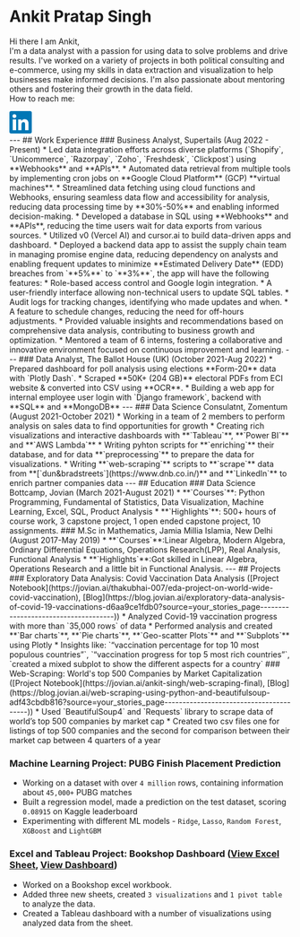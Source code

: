 # Ankit Pratap Singh

Hi there I am Ankit,
<br> I'm a data analyst with a passion for using data to solve problems and drive results. I've worked on a variety of projects in both political consulting and e-commerce, using my skills in data extraction and visualization to help businesses make informed decisions. I'm also passionate about mentoring others and fostering their growth in the data field. </br>
How to reach me:
<Div>
  <a href="https://www.linkedin.com/in/ankitpratap-singh/" rel="nofollow">
    <img alt="LinkedIn" src="https://raw.githubusercontent.com/SaiSiddhardhaKalla/statalogosvg/main/linkedin-icon.svg", width="40" hieght="40" style="max-width: 100%;">
  </a>
</Div>
---
## Work Experience
### Business Analyst, Supertails (Aug 2022 - Present)
* Led data integration efforts across diverse platforms (`Shopify`, `Unicommerce`, `Razorpay`, `Zoho`, `Freshdesk`, `Clickpost`) using **Webhooks** and **APIs**.
* Automated data retrieval from multiple tools by implementing cron jobs on **Google Cloud Platform** (GCP) **virtual machines**.
* Streamlined data fetching using cloud functions and Webhooks, ensuring seamless data flow and accessibility for analysis, reducing data processing time by **30%-50%** and enabling informed decision-making.
* Developed a database in SQL using **Webhooks** and **APIs**, reducing the time users wait for data exports from various sources.
* Utilized v0 (Vercel AI) and cursor.ai to build data-driven apps and dashboard.
* Deployed a backend data app to assist the supply chain team in managing promise engine data, reducing dependency on analysts and enabling frequent updates to minimize **Estimated Delivery Date** (EDD) breaches from `**5%**` to `**3%**`, the app will have the following features:
  * Role-based access control and Google login integration.
  * A user-friendly interface allowing non-technical users to update SQL tables.
  * Audit logs for tracking changes, identifying who made updates and when.
  * A feature to schedule changes, reducing the need for off-hours adjustments.
* Provided valuable insights and recommendations based on comprehensive data analysis, contributing to business growth and optimization.
* Mentored a team of 6 interns, fostering a collaborative and innovative environment focused on continuous improvement and learning.
---
### Data Analyst, The Ballot House (UK) (October 2021-Aug 2022)
* Prepared dashboard for poll analysis using elections **Form-20** data with `Plotly Dash`.
* Scraped **50K+ (204 GB)** electoral PDFs from ECI website & converted into CSV using **OCR**.
* Building a web app for internal employee user login with `Django framework`, backend with **SQL** and **MongoDB**
---
### Data Science Consulatnt, Zomentum (August 2021-October 2021)
* Working in a team of 2 members to perform analysis on sales data to find opportunities for growth
* Creating rich visualizations and interactive dashboards with **`Tableau`**, **`Power BI`** and **`AWS Lambda`**
* Writing pyhton scripts for **`enriching`** their database, and for data **`preprocessing`** to prepare the data for visualizations.
* Writing **`web-scraping`** scripts to **`scrape`** data from **[`dun&bradstreets`](https://www.dnb.co.in/)** and **`LinkedIn`** to enrich partner companies data
---
## Education
### Data Science Bottcamp, Jovian (March 2021-August 2021)
* **`Courses`**: Python Programming, Fundamental of Statistics, Data Visualization, Machine Learning, Excel, SQL, Product Analysis
* **`Highlights`**: 500+ hours of course work, 3 capstone project, 1 open ended capstone project, 10 assignments.
### M.Sc in Mathematics, Jamia Millia Islamia, New Delhi (August 2017-May 2019)
* **`Courses`**:Linear Algebra, Modern Algebra, Ordinary Differential Equations, Operations Research(LPP), Real Analysis, Functional Analysis
* **`Highlights`**:Got skilled in Linear Algebra, Operations Research and a little bit in Functional Analysis.
---
## Projects
### Exploratory Data Analysis: Covid Vaccination Data Analysis ([Project Notebook](https://jovian.ai/thakubhai-007/eda-project-on-world-wide-covid-vaccination), [Blog](https://blog.jovian.ai/exploratory-data-analysis-of-covid-19-vaccinations-d6aa9ce1fdb0?source=your_stories_page-------------------------------------))
* Analyzed Covid-19 vaccination progress with more than `35,000 rows` of data
* Performed analysis and created **`Bar charts`**, **`Pie charts`**, **`Geo-scatter Plots`** and **`Subplots`** using Plotly
* Insights like: `“vaccination percentage for top 10 most populous countries”`, `“vaccination progress for top 5 most rich countries”`, `created a mixed subplot to show the different aspects for a country`
### Web-Scraping: World's top 500 Companies by Market Capitalization ([Project Notebook](https://jovian.ai/ankit-singh/web-scraping-final), [Blog](https://blog.jovian.ai/web-scraping-using-python-and-beautifulsoup-adf43cbdb816?source=your_stories_page----------------------------------------))
* Used `BeautifulSoup4` and `Requests` library to scrape data of world’s top 500 companies by market cap
* Created two csv files one for listings of top 500 companies and the second for comparison between their market cap between 4 quarters of a year

### Machine Learning Project: PUBG Finish Placement Prediction
* Working on a dataset with over `4 million` rows, containing information about `45,000+` PUBG matches
* Built a regression model, made a prediction on the test dataset, scoring `0.08915` on Kaggle leaderboard
* Experimenting with different ML models - `Ridge`, `Lasso`, `Random Forest`, `XGBoost` and `LightGBM`

### Excel and Tableau Project: Bookshop Dashboard ([View Excel Sheet](https://docs.google.com/spreadsheets/d/19qpFXytqR7zLh7egjTv3J2_YICIiOXu21czVrKSIIf0/edit?usp=sharing), [View Dashboard](https://public.tableau.com/app/profile/ankit.pratap.singh/viz/BookshopDashboard/BookshopDashboard))
* Worked on a Bookshop excel workbook.
* Added three new sheets, created `3 visualizations` and `1 pivot table` to analyze the data.
* Created a Tableau dashboard with a number of visualizations using analyzed data from the sheet.

<!--
**ankitthakur007/ankitthakur007** is a ✨ _special_ ✨ repository because its `README.md` (this file) appears on your GitHub profile.

Here are some ideas to get you started:

- 🔭 I’m currently working on ...
- 🌱 I’m currently learning ...
- 👯 I’m looking to collaborate on ...
- 🤔 I’m looking for help with ...
- 💬 Ask me about ...
- 📫 How to reach me: ...
- 😄 Pronouns: ...
- ⚡ Fun fact: ...
-->
